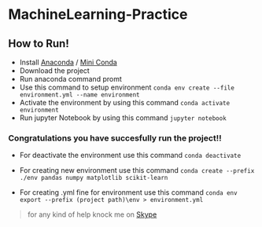 # MachineLearning-Practice

## How to Run!
* Install [Anaconda](https://www.anaconda.com/download) / [Mini Conda](https://docs.conda.io/en/latest/miniconda.html)
* Download the project
* Run anaconda command promt
* Use this command to setup environment `conda env create --file environment.yml --name environment`
* Activate the environment by using this command `conda activate environment`
* Run jupyter Notebook  by using this command `jupyter notebook`

### Congratulations you have succesfully run the project!!

* For deactivate the environment use this command `conda deactivate` 


* For creating new environment use this command `conda create --prefix ./env pandas numpy matplotlib scikit-learn`
* For creating .yml fine for environment use this command `conda env export --prefix (project path)\env > environment.yml`

> for any kind of help knock me on [Skype](https://join.skype.com/invite/uGGwakLZHivz)